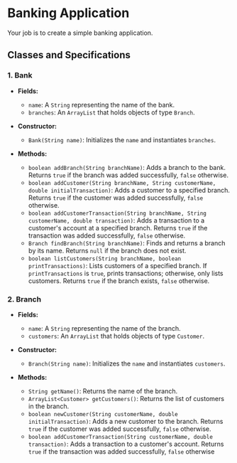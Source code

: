 # Banking Application

Your job is to create a simple banking application.

## Classes and Specifications

### 1. Bank

- **Fields:**
  - `name`: A `String` representing the name of the bank.
  - `branches`: An `ArrayList` that holds objects of type `Branch`.

- **Constructor:**
  - `Bank(String name)`: Initializes the `name` and instantiates `branches`.

- **Methods:**
  - `boolean addBranch(String branchName)`: Adds a branch to the bank. Returns `true` if the branch was added successfully, `false` otherwise.
  - `boolean addCustomer(String branchName, String customerName, double initialTransaction)`: Adds a customer to a specified branch. Returns `true` if the customer was added successfully, `false` otherwise.
  - `boolean addCustomerTransaction(String branchName, String customerName, double transaction)`: Adds a transaction to a customer's account at a specified branch. Returns `true` if the transaction was added successfully, `false` otherwise.
  - `Branch findBranch(String branchName)`: Finds and returns a branch by its name. Returns `null` if the branch does not exist.
  - `boolean listCustomers(String branchName, boolean printTransactions)`: Lists customers of a specified branch. If `printTransactions` is `true`, prints transactions; otherwise, only lists customers. Returns `true` if the branch exists, `false` otherwise.

### 2. Branch

- **Fields:**
  - `name`: A `String` representing the name of the branch.
  - `customers`: An `ArrayList` that holds objects of type `Customer`.

- **Constructor:**
  - `Branch(String name)`: Initializes the `name` and instantiates `customers`.

- **Methods:**
  - `String getName()`: Returns the name of the branch.
  - `ArrayList<Customer> getCustomers()`: Returns the list of customers in the branch.
  - `boolean newCustomer(String customerName, double initialTransaction)`: Adds a new customer to the branch. Returns `true` if the customer was added successfully, `false` otherwise.
  - `boolean addCustomerTransaction(String customerName, double transaction)`: Adds a transaction to a customer's account. Returns `true` if the transaction was added successfully, `false` otherwise
